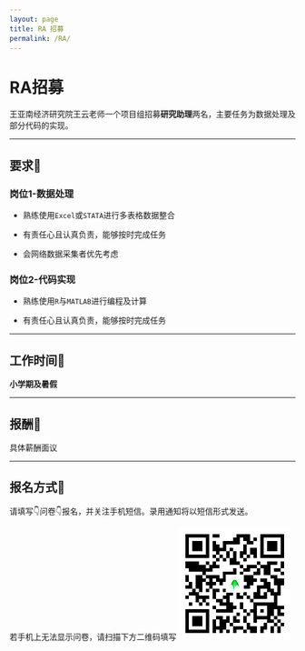 ```yaml
---
layout: page
title: RA 招募
permalink: /RA/
---
```


# RA招募

王亚南经济研究院王云老师一个项目组招募**研究助理**两名，主要任务为数据处理及部分代码的实现。

------

## 要求🚩

### 岗位1-数据处理
- 熟练使用`Excel`或`STATA`进行多表格数据整合

- 有责任心且认真负责，能够按时完成任务

- 会网络数据采集者优先考虑

### 岗位2-代码实现
- 熟练使用`R`与`MATLAB`进行编程及计算

- 有责任心且认真负责，能够按时完成任务


-------


## 工作时间🚩

**小学期及暑假**

-------

## 报酬🚩
具体薪酬面议

--------


## 报名方式🚩

请填写👇问卷👇报名，并关注手机短信。录用通知将以短信形式发送。

<script type='text/javascript' src='https://www.wjx.top/handler/jqemed.ashx?activity=42127422&width=760&source=iframe'></script>


若手机上无法显示问卷，请扫描下方二维码填写
![点击这里](/static/img/raqrcode.png)

